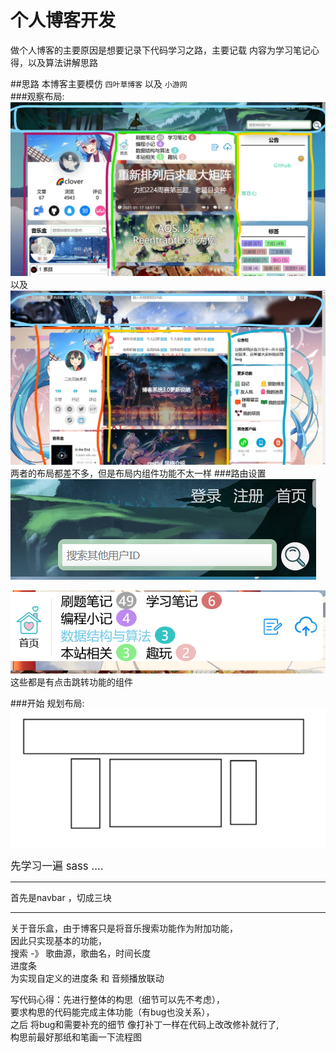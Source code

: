 # 个人博客开发
做个人博客的主要原因是想要记录下代码学习之路，主要记载
内容为学习笔记心得，以及算法讲解思路

##思路
本博客主要模仿 `四叶草博客` 以及 `小游网`  
###观察布局:
![四叶草博客](./img/1.jpg)  
以及
![小游网](./img/2.jpg)  
两者的布局都差不多，但是布局内组件功能不太一样
###路由设置
![登录注册搜索](./img/登录注册搜索.png)  

![笔记路由](./img/笔记路由.png)
这些都是有点击跳转功能的组件

###开始
规划布局:  
![layout](./img/布局.png)  

<big>先学习一遍  sass ....</big>  
  
----------------
首先是navbar ，切成三块



------------------
关于音乐盒，由于博客只是将音乐搜索功能作为附加功能，  
因此只实现基本的功能，  
搜索 -》 歌曲源，歌曲名，时间长度  
进度条   
为实现自定义的进度条 和 音频播放联动  
  
写代码心得：先进行整体的构思（细节可以先不考虑），  
要求构思的代码能完成主体功能（有bug也没关系），  
之后 将bug和需要补充的细节 像打补丁一样在代码上改改修补就行了,  
构思前最好那纸和笔画一下流程图       